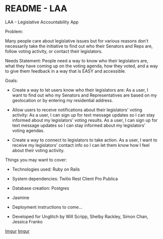 # README - LAA

LAA - Legislative Accountability App


Problem: 

Many people care about legislative issues but for various reasons don't necessarily take the initiative to find out who their Senators and Reps are, follow voting activity, or contact their legislators.  

Needs Statement: People need a way to know who their legislators are, what they have coming up on the voting agenda, how they voted, and a way to give them feedback in a way that is EASY and accessible. 

Goals: 

* Create a way to let users know who their legislators are: 
As a user, I want to find out who my Senators and Representatives are based on my geolocation or by entering my residential address. 

* Allow users to receive notifications about their legislators' voting activity: 
As a user, I can sign up for text message updates so I can stay informed about my legislators' voting results.
As a user, I can sign up for text message updates so I can stay informed about my legislators' voting agendas.

* Create a way to connect to legislators to take action.
As a user, I want to receive my legislators' contact info so I can let them know how I feel about their voting activity.




Things you may want to cover:

* Technologies used: 
Ruby on Rails

* System dependencies: 
Twilio
Rest Client
Pro Publica

* Database creation:
Postgres

* Jasmine

* Deployment instructions to come...

* Developed for Unglitch by Will Scripp, Shelby Rackley, Simon Chan, Jessica Franko

[Imgur](https://i.imgur.com/XbPa2Kx.png)
[Imgur](https://i.imgur.com/RfadEaX.jpg)
